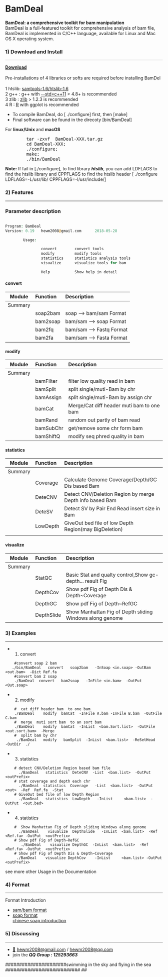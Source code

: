 # BamDeal
<b>BamDeal: a comprehensive toolkit for bam manipulation</b>
</br> BamDeal is a full-featured toolkit for comprehensive analysis of bam file,
BamDeal is implemented in C/C++ language, available for Linux and Mac OS X operating system. 
###  1) Download and Install
------------
  <b> [Download](https://github.com/BGI-shenzhen/BamDeal/archive/v0.20.tar.gz) </b>
  </br> </br> Pre-installations of 4 libraries or softs are required before installing BamDel
  </br> 1 htslib: [samtools-1.6/htslib-1.6](https://sourceforge.net/projects/samtools/files/samtools)
  </br> 2 g++   : g++ with [--std=c++11](https://gcc.gnu.org/) > 4.8+ is recommended
  </br> 3 zlib  : [zlib](https://zlib.net/) > 1.2.3 is recommended
  </br> 4 R     : [R](https://www.r-project.org/) with ggplot is recommended

- To compile BamDeal, do [ ./configure] first, then [make] 
- Final software can be found in the direcoty [bin/BamDeal]

For <b>linux/Unix </b> and <b>macOS </b>
<pre>
        tar -zxvf  BamDeal-XXX.tar.gz
        cd BamDeal-XXX;
        ./configure;        
		make;                  
        ./bin/BamDeal
</pre>
**Note:**  If fail in [./configure], to find library **_htslib_**, you can add  LDFLAGS  to find the htslib library  and  CPPFLAGS to find the htslib header [ ./configure LDFLAGS=-L/usr/lib/ CPPFLAGS=-I/usr/include/]


### 2) Features 
------------

### Parameter description</b>
```php

Program: BamDeal
Version: 0.19   hewm2008@gmail.com      2018-05-28

        Usage:

                convert        convert tools
                modify         modify tools
                statistics     statistics analysis tools
                visualize      visualize tools for bam

                Help           Show help in detail

```

#### convert

|Module |    Function   |       Description                                                |
|:-----:|:--------------|:-----------------------------------------------------------------|
|Summary|               |                                                                  |
|       |soap2bam       |soap    -->  bam/sam Format                                       |
|       |bam2soap       |bam/sam -->  soap    Format                                       |
|       |bam2fq         |bam/sam -->  Fastq   Format                                       |
|       |bam2fa         |bam/sam -->  Fasta   Format                                       |


#### modify

|Module |    Function   |       Description                                                |
|:-----:|:--------------|:-----------------------------------------------------------------|
|Summary|               |                                                                  |
|       |bamFilter      |filter low quality read in bam                                    |
|       |bamSplit       |split single/muti-Bam by chr                                      |
|       |bamAssign      |split single/muti-Bam by assign chr                               |
|       |bamCat         |Merge/Cat diff header muti bam to one bam                         |
|       |bamRand        |random out partly of bam read                                     |
|       |bamSubChr      |get/remove some chr form bam                                      |
|       |bamShiftQ      |modify seq phred quality in bam                                   |


#### statistics

|Module |    Function   |       Description                                                |
|:-----:|:--------------|:-----------------------------------------------------------------|
|Summary|               |                                                                  |
|       |Coverage       |Calculate Genome Coverage/Depth/GC Dis based Bam                  |
|       |DeteCNV        |Detect CNV/Deletion Region by merge Depth info based Bam          |
|       |DeteSV         |Detect SV by Pair End Read insert size in Bam                     |
|       |LowDepth       |GiveOut bed file of low Depth Region(may BigDeletion)             |
|       |               |                                                                  |

#### visualize

|Module |    Function   |       Description                                                |
|:-----:|:--------------|:-----------------------------------------------------------------|
|Summary|               |                                                                  |
|       |StatQC         |Basic Stat and qualty control,Show gc-depth... result Fig         |
|       |DepthCov       |Show pdf Fig of Depth Dis & Depth~Coverage                        |
|       |DepthGC        |Show pdf Fig of Depth~RefGC                                       |
|       |DepthSlide     |Show Manhattan Fig of Depth sliding Windows along genome          |


### 3) Examples
------------
* 1) convert 
```
    #convert soap 2 bam 
   ./bin/BamDeal   convert   soap2bam   -InSoap <in.soap> -OutBam <out.bam>  -Dict Ref.fa
    #convert bam 2 soap 
    ./BamDeal  convert   bam2soap   -InFile <in.bam>  -OutPut <Out.soap>
```

* 2)  modify 
```
    #  cat diff header bam  to one bam 
    ./BamDeal    modify  bamCat  -InFile A.bam -InFile B.bam  -OutFile C.bam
    #  merge  muti sort bam  to an sort bam 
    ./BamDeal    modify  bamCat  -InList  <bam.Sort.list>  -OutFile <out.sort.bam>  -Merge
    #  split bam by chr 
     ./BamDeal   modify   bamSplit  -InList  <bam.list>  -ReSetHead   -OutDir  ./
```

* 3)  statistics 
```
    # detect CNV/Deletion Region based bam file  
      ./BamDeal   statistics  DeteCNV  -List  <bam.list>  -OutPut  <outPrefix>
    # stat coverage and depth each chr 
      ./BamDeal  statistics  Coverage   -List  <bam.list>  -OutPut  <out>  -Ref  Ref.fa  -Stat
    # GiveOut bed file of low Depth Region 
      ./BamDeal   statistics  LowDepth   -InList     <bam.list>  -OutPut  <out.bed>
```


* 4)  statistics 
```
    #  Show Manhattan Fig of Depth sliding Windows along genome
      ./BamDeal    visualize  DepthSlide   -InList  <bam.list>  -Ref  <Ref.fa> -OutPut  <outPrefix>
    # Show pdf Fig of Depth~RefGC
       ./BamDeal    visualize DepthGC  -InList  <bam.list>  -Ref  <Ref.fa> -OutPut  <outPrefix>
    # Show pdf Fig of Depth Dis & Depth~Coverage 
     ./BamDeal    visualize DepthCov    -InList     <bam.list> -OutPut  <outPrefix>
```

see more other Usage in the Documentation

### 4) Format
------------
Format Introduction

* [sam/bam format](https://samtools.github.io/hts-specs/SAMv1.pdf)
* [soap format](http://soap.genomics.org.cn/soapaligner.html)   
     [chinese soap introduction](http://blog.sina.com.cn/s/blog_70b2b6020101b609.html)


### 5) Discussing
------------
- [:email:](https://github.com/BGI-shenzhen/BamDeal) hewm2008@gmail.com / hewm2008@qq.com
- join the<b><i> QQ Group : 125293663</b></i>


######################swimming in the sky and flying in the sea ########################### ##
